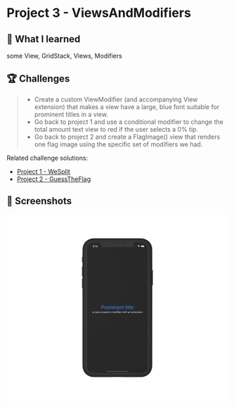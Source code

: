 # Project 3 - ViewsAndModifiers

## 📝 What I learned

some View, GridStack, Views, Modifiers

## 🏆 Challenges

> * Create a custom ViewModifier (and accompanying View extension) that makes a view have a large, blue font suitable for prominent titles in a view.
> * Go back to project 1 and use a conditional modifier to change the total amount text view to red if the user selects a 0% tip.
> * Go back to project 2 and create a FlagImage() view that renders one flag image using the specific set of modifiers we had.

Related challenge solutions:
* [Project 1 - WeSplit](https://github.com/alexandrei64/100SwiftUI/blob/master/WeSplit)
* [Project 2 - GuessTheFlag](https://github.com/alexandrei64/100SwiftUI/blob/master/GuessTheFlag)

## 📸 Screenshots
<div align ="center">
<img src="/Assets/Mockup_ViewsAndModifiers.png" width=700>
</div>